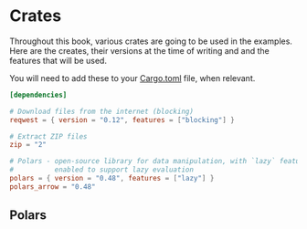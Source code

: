 # Crates

Throughout this book, various crates are going to be used in the examples. Here are the creates, their versions at the time of writing and and the features that will be used.

You will need to add these to your [Cargo.toml](https://github.com/EricFecteau/rust-data-analysis/blob/main/Cargo.toml) file, when relevant.

```toml
[dependencies]

# Download files from the internet (blocking)
reqwest = { version = "0.12", features = ["blocking"] }

# Extract ZIP files
zip = "2"

# Polars - open-source library for data manipulation, with `lazy` feature
#          enabled to support lazy evaluation 
polars = { version = "0.48", features = ["lazy"] }
polars_arrow = "0.48"
```

## Polars


## 